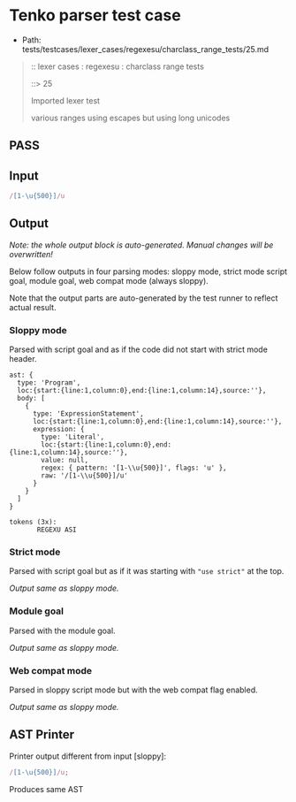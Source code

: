 # Tenko parser test case

- Path: tests/testcases/lexer_cases/regexesu/charclass_range_tests/25.md

> :: lexer cases : regexesu : charclass range tests
>
> ::> 25
>
> Imported lexer test
>
> various ranges using escapes but using long unicodes

## PASS

## Input

`````js
/[1-\u{500}]/u
`````

## Output

_Note: the whole output block is auto-generated. Manual changes will be overwritten!_

Below follow outputs in four parsing modes: sloppy mode, strict mode script goal, module goal, web compat mode (always sloppy).

Note that the output parts are auto-generated by the test runner to reflect actual result.

### Sloppy mode

Parsed with script goal and as if the code did not start with strict mode header.

`````
ast: {
  type: 'Program',
  loc:{start:{line:1,column:0},end:{line:1,column:14},source:''},
  body: [
    {
      type: 'ExpressionStatement',
      loc:{start:{line:1,column:0},end:{line:1,column:14},source:''},
      expression: {
        type: 'Literal',
        loc:{start:{line:1,column:0},end:{line:1,column:14},source:''},
        value: null,
        regex: { pattern: '[1-\\u{500}]', flags: 'u' },
        raw: '/[1-\\u{500}]/u'
      }
    }
  ]
}

tokens (3x):
       REGEXU ASI
`````

### Strict mode

Parsed with script goal but as if it was starting with `"use strict"` at the top.

_Output same as sloppy mode._

### Module goal

Parsed with the module goal.

_Output same as sloppy mode._

### Web compat mode

Parsed in sloppy script mode but with the web compat flag enabled.

_Output same as sloppy mode._

## AST Printer

Printer output different from input [sloppy]:

````js
/[1-\u{500}]/u;
````

Produces same AST
